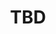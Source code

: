 ﻿---
  name: 20d1t3s2
  title: TBD
  content:
  category: Cloud
  format: Quicky
  speakers: TBD
  room: Showroom
  time_start: '12:15'
  time_end: '12:30'
---
